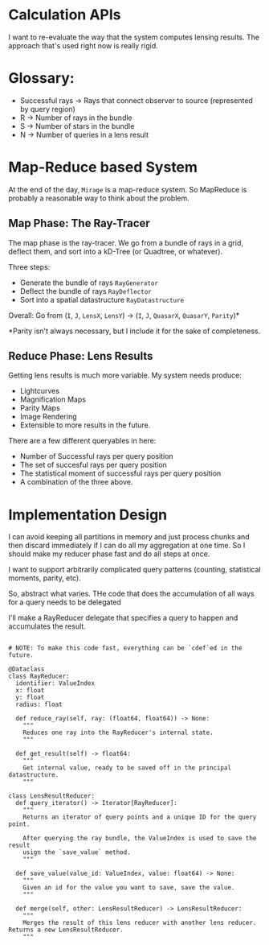 # Calculation APIs

I want to re-evaluate the way that the system computes lensing results. The approach that's used right now is really rigid.

# Glossary:

+ Successful rays -> Rays that connect observer to source (represented by query region)
+ R -> Number of rays in the bundle
+ S -> Number of stars in the bundle
+ N -> Number of queries in a lens result

# Map-Reduce based System

At the end of the day, `Mirage` is a map-reduce system. So MapReduce is probably
a reasonable way to think about the problem.

## Map Phase: The Ray-Tracer

The map phase is the ray-tracer. We go from a bundle of rays in a grid, deflect them, and sort into a kD-Tree (or Quadtree, or whatever).

Three steps:
+ Generate the bundle of rays `RayGenerator`
+ Deflect the bundle of rays `RayDeflector`
+ Sort into a spatial datastructure `RayDatastructure`

Overall: Go from (`I`, `J`, `LensX`, `LensY`) -> (`I`, `J`, `QuasarX`, `QuasarY`, `Parity`)*

*Parity isn't always necessary, but I include it for the sake of completeness.

## Reduce Phase: Lens Results

Getting lens results is much more variable. My system needs produce:
+ Lightcurves
+ Magnification Maps
+ Parity Maps
+ Image Rendering
+ Extensible to more results in the future.

There are a few different queryables in here:
+ Number of Successful rays per query position
+ The set of succesful rays per query position
+ The statistical moment of successful rays per query position
+ A combination of the three above.

# Implementation Design

I can avoid keeping all partitions in memory and just process chunks and then discard immediately if I can do all my aggregation at one time. So I should make my reducer phase fast and do all steps at once.

I want to support arbitrarily complicated query patterns (counting, statistical moments, parity, etc).

So, abstract what varies. THe code that does the accumulation of all ways for a query needs to be delegated

I'll make a RayReducer delegate that specifies a query to happen and accumulates the result.

```

# NOTE: To make this code fast, everything can be `cdef`ed in the future.

@Dataclass
class RayReducer:
  identifier: ValueIndex
  x: float
  y: float
  radius: float

  def reduce_ray(self, ray: (float64, float64)) -> None:
    """
    Reduces one ray into the RayReducer's internal state.
    """

  def get_result(self) -> float64:
    """
    Get internal value, ready to be saved off in the principal datastructure.
    """

class LensResultReducer:
  def query_iterator() -> Iterator[RayReducer]:
    """
    Returns an iterator of query points and a unique ID for the query point.

    After querying the ray bundle, the ValueIndex is used to save the result
    usign the `save_value` method.
    """

  def save_value(value_id: ValueIndex, value: float64) -> None:
    """
    Given an id for the value you want to save, save the value.
    """

  def merge(self, other: LensResultReducer) -> LensResultReducer:
    """
    Merges the result of this lens reducer with another lens reducer. Returns a new LensResultReducer.
    """
```

